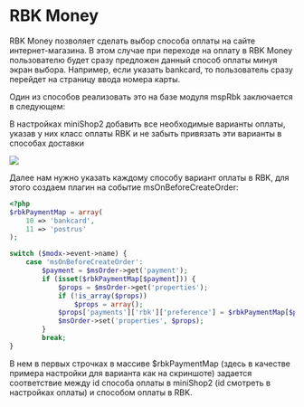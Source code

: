 # RBK Money

RBK Money позволяет сделать выбор способа оплаты на сайте интернет-магазина. В этом случае при переходе на оплату в RBK Money пользователю будет сразу предложен данный способ оплаты минуя экран выбора. Например, если указать bankcard, то пользователь сразу перейдет на страницу ввода номера карты.

Один из способов реализовать это на базе модуля mspRbk заключается в следующем:

В настройках miniShop2 добавить все необходимые варианты оплаты, указав у них класс оплаты RBK и не забыть привязать эти варианты в способах доставки

[![](https://file.modx.pro/files/1/6/e/16e3bf3c8379b4aa79ba4c31bf29b722s.jpg)](https://file.modx.pro/files/1/6/e/16e3bf3c8379b4aa79ba4c31bf29b722.jpg)

Далее нам нужно указать каждому способу вариант оплаты в RBK, для этого создаем плагин на событие msOnBeforeCreateOrder:

``` php
<?php
$rbkPaymentMap = array(
    10 => 'bankcard',
    11 => 'postrus'
);

switch ($modx->event->name) {
    case 'msOnBeforeCreateOrder':
        $payment = $msOrder->get('payment');
        if (isset($rbkPaymentMap[$payment])) {
            $props = $msOrder->get('properties');
            if (!is_array($props))
                $props = array();
            $props['payments']['rbk']['preference'] = $rbkPaymentMap[$payment];
            $msOrder->set('properties', $props);
        }
        break;
}
```

В нем в первых строчках в массиве $rbkPaymentMap (здесь в качестве примера настройки для варианта как на скриншоте) задается соответствие между id способа оплаты в miniShop2 (id смотреть в настройках оплаты) и способом оплаты в RBK.
